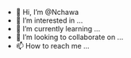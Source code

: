 - 👋 Hi, I’m @Nchawa
- 👀 I’m interested in ...
- 🌱 I’m currently learning ...
- 💞️ I’m looking to collaborate on ...
- 📫 How to reach me ...

<!---
Nchawa/Nchawa is a ✨ special ✨ repository because its `README.md` (this file) appears on your GitHub profile.
You can click the Preview link to take a look at your changes.
--->
